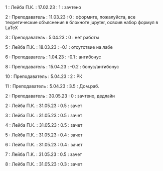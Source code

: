 1 : Лейба П.К. : 17.02.23 : 1 : зачтено

2 : Преподаватель : 11.03.23 : 0 : оформите, пожалуйста, все теоретические объяснения в блокноте jupyter, освоив набор формул в LaTeX

3 : Преподаватель : 5.04.23 : 0 : нет работы

5 : Лейба П.К. : 18.03.23 : -0.1 : отсутствие на лабе

6 : Преподаватель : 1.04.23 : -0.1 : антибонус

8 : Преподаватель : 15.04.23 : -0.2 : бонус/антибонус

10 : Преподаватель : 5.04.23 : 2 : РК

11 : Преподаватель : 5.04.23 : 3.5 : Дом.раб.

2 : Преподаватель : 30.05.23 : 0 : зачтено, дедлайн

2 : Лейба П.К. : 31.05.23 : 0.5 : зачет

3 : Лейба П.К. : 31.05.23 : 0.5 : зачет

4 : Лейба П.К. : 31.05.23 : 0.5 : зачет

5 : Лейба П.К. : 31.05.23 : 0.4 : зачет

6 : Лейба П.К. : 31.05.23 : 0.4 : зачет

7 : Лейба П.К. : 31.05.23 : 0.5 : зачет

8 : Лейба П.К. : 31.05.23 : 0.3 : зачет
